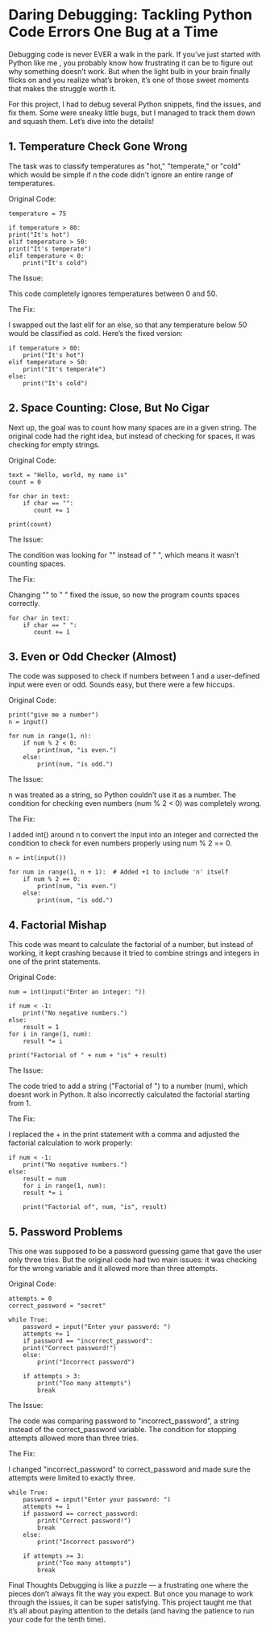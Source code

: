 # Daring Debugging: Tackling Python Code Errors One Bug at a Time
Debugging code is never EVER a walk in the park. If you’ve just started with Python like me , you probably know how frustrating it can be to figure out why something doesn’t work. But when the light bulb in your brain finally flicks on and you realize what’s broken, it’s one of those sweet moments that makes the struggle worth it.

For this project, I had to debug several Python snippets, find the issues, and fix them. Some were sneaky little bugs, but I managed to track them down and squash them. Let’s dive into the details!

## 1. Temperature Check Gone Wrong
The task was to classify temperatures as "hot," "temperate," or "cold" which would be simple if n the code didn't  ignore an entire range of temperatures.

Original Code:

    temperature = 75

    if temperature > 80:
    print("It's hot")
    elif temperature > 50:
    print("It's temperate")
    elif temperature < 0:
        print("It's cold")
The Issue:

This code completely ignores temperatures between 0 and 50. 

The Fix:

I swapped out the last elif for an else, so that any temperature below 50 would be classified as cold. Here’s the fixed version:


    if temperature > 80:
        print("It's hot")
    elif temperature > 50:
        print("It's temperate")
    else:
        print("It's cold")
## 2. Space Counting: Close, But No Cigar
Next up, the goal was to count how many spaces are in a given string. The original code had the right idea, but instead of checking for spaces, it was checking for empty strings.

Original Code:

    text = "Hello, world, my name is"
    count = 0

    for char in text:
        if char == "":
           count += 1
   
    print(count)
The Issue:

The condition was looking for "" instead of " ", which means it wasn't counting spaces.

The Fix:

Changing "" to " " fixed the issue, so now the program counts spaces correctly.


    for char in text:
        if char == " ":
           count += 1
## 3. Even or Odd Checker (Almost)
The code was supposed to check if numbers between 1 and a user-defined input were even or odd. Sounds easy, but there were a few hiccups.

Original Code:

    print("give me a number")
    n = input()

    for num in range(1, n):
        if num % 2 < 0:
            print(num, "is even.")
        else:
            print(num, "is odd.")
The Issue:

n was treated as a string, so Python couldn’t use it as a number. The condition for checking even numbers (num % 2 < 0) was completely wrong.

The Fix:

I added int() around n to convert the input into an integer and corrected the condition to check for even numbers properly using num % 2 == 0.


    n = int(input())

    for num in range(1, n + 1):  # Added +1 to include 'n' itself
        if num % 2 == 0:
            print(num, "is even.")
        else:
            print(num, "is odd.")
## 4. Factorial Mishap
This code was meant to calculate the factorial of a number, but instead of working, it kept crashing because it tried to combine strings and integers in one of the print statements.

Original Code:

    num = int(input("Enter an integer: "))

    if num < -1:
        print("No negative numbers.")
    else:
        result = 1
    for i in range(1, num):
        result *= i   

    print("Factorial of " + num + "is" + result)
The Issue:

The code tried to add a string ("Factorial of ") to a number (num), which doesnt work in Python. It also incorrectly calculated the factorial starting from 1.

The Fix:

I replaced the + in the print statement with a comma and adjusted the factorial calculation to work properly:


    if num < -1:
        print("No negative numbers.")
    else:
        result = num
        for i in range(1, num):
        result *= i   

        print("Factorial of", num, "is", result)
## 5. Password Problems
This one was supposed to be a password guessing game that gave the user only three tries. But the original code had two main issues: it was checking for the wrong variable and it allowed more than three attempts.

Original Code:

    attempts = 0
    correct_password = "secret"

    while True:
        password = input("Enter your password: ")
        attempts += 1
        if password == "incorrect_password":
        print("Correct password!")
        else:
            print("Incorrect password")

        if attempts > 3:
            print("Too many attempts")
            break
The Issue:

The code was comparing password to "incorrect_password", a  string instead of the correct_password variable. The condition for stopping attempts allowed more than three tries.

The Fix:

I changed "incorrect_password" to correct_password and made sure the attempts were limited to exactly three.


    while True:
        password = input("Enter your password: ")
        attempts += 1
        if password == correct_password:
            print("Correct password!")
            break
        else:
            print("Incorrect password")

        if attempts >= 3:
            print("Too many attempts")
            break
Final Thoughts
Debugging is like a puzzle — a frustrating one where the pieces don’t always fit the way you expect. But once you manage to work through the issues, it can be super satisfying. This project taught me that it’s all about paying attention to the details (and having the patience to run your code for the tenth time).

